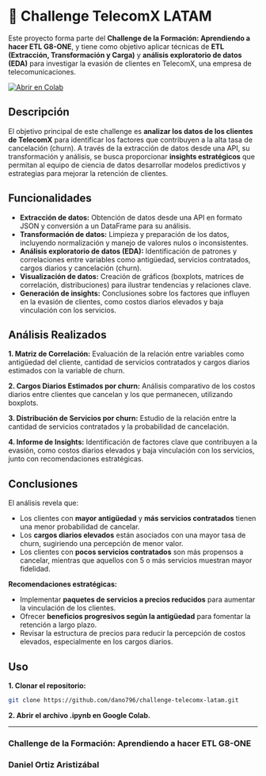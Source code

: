 # 📡 Challenge TelecomX LATAM

Este proyecto forma parte del **Challenge de la Formación: Aprendiendo a hacer ETL G8-ONE**, y tiene como objetivo aplicar técnicas de **ETL (Extracción, Transformación y Carga)** y **análisis exploratorio de datos (EDA)** para investigar la evasión de clientes en TelecomX, una empresa de telecomunicaciones.

[![Abrir en Colab](https://colab.research.google.com/assets/colab-badge.svg)](https://colab.research.google.com/drive/1gE3WVbHdnjiO1dZfTdqc6uqGy7gNcrmz?usp=sharing)

## Descripción

El objetivo principal de este challenge es **analizar los datos de los clientes de TelecomX** para identificar los factores que contribuyen a la alta tasa de cancelación (churn). A través de la extracción de datos desde una API, su transformación y análisis, se busca proporcionar **insights estratégicos** que permitan al equipo de ciencia de datos desarrollar modelos predictivos y estrategias para mejorar la retención de clientes.

## Funcionalidades

- **Extracción de datos:** Obtención de datos desde una API en formato JSON y conversión a un DataFrame para su análisis.
- **Transformación de datos:** Limpieza y preparación de los datos, incluyendo normalización y manejo de valores nulos o inconsistentes.
- **Análisis exploratorio de datos (EDA):** Identificación de patrones y correlaciones entre variables como antigüedad, servicios contratados, cargos diarios y cancelación (churn).
- **Visualización de datos:** Creación de gráficos (boxplots, matrices de correlación, distribuciones) para ilustrar tendencias y relaciones clave.
- **Generación de insights:** Conclusiones sobre los factores que influyen en la evasión de clientes, como costos diarios elevados y baja vinculación con los servicios.

## Análisis Realizados

**1. Matriz de Correlación:** Evaluación de la relación entre variables como antigüedad del cliente, cantidad de servicios contratados y cargos diarios estimados con la variable de churn.

**2. Cargos Diarios Estimados por churn:** Análisis comparativo de los costos diarios entre clientes que cancelan y los que permanecen, utilizando boxplots.

**3. Distribución de Servicios por churn:** Estudio de la relación entre la cantidad de servicios contratados y la probabilidad de cancelación.

**4. Informe de Insights:** Identificación de factores clave que contribuyen a la evasión, como costos diarios elevados y baja vinculación con los servicios, junto con recomendaciones estratégicas.

## Conclusiones

El análisis revela que:
- Los clientes con **mayor antigüedad** y **más servicios contratados** tienen una menor probabilidad de cancelar.
- Los **cargos diarios elevados** están asociados con una mayor tasa de churn, sugiriendo una percepción de menor valor.
- Los clientes con **pocos servicios contratados** son más propensos a cancelar, mientras que aquellos con 5 o más servicios muestran mayor fidelidad.

**Recomendaciones estratégicas:**
- Implementar **paquetes de servicios a precios reducidos** para aumentar la vinculación de los clientes.
- Ofrecer **beneficios progresivos según la antigüedad** para fomentar la retención a largo plazo.
- Revisar la estructura de precios para reducir la percepción de costos elevados, especialmente en los cargos diarios.

## Uso

**1. Clonar el repositorio:**

   ```bash
   git clone https://github.com/dano796/challenge-telecomx-latam.git
   ```

**2. Abrir el archivo .ipynb en Google Colab.**

---

### Challenge de la Formación: Aprendiendo a hacer ETL G8-ONE

### Daniel Ortiz Aristizábal
